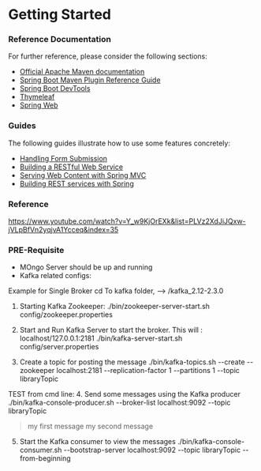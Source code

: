 # Getting Started

### Reference Documentation
For further reference, please consider the following sections:

* [Official Apache Maven documentation](https://maven.apache.org/guides/index.html)
* [Spring Boot Maven Plugin Reference Guide](https://docs.spring.io/spring-boot/docs/2.2.2.RELEASE/maven-plugin/)
* [Spring Boot DevTools](https://docs.spring.io/spring-boot/docs/2.2.2.RELEASE/reference/htmlsingle/#using-boot-devtools)
* [Thymeleaf](https://docs.spring.io/spring-boot/docs/2.2.2.RELEASE/reference/htmlsingle/#boot-features-spring-mvc-template-engines)
* [Spring Web](https://docs.spring.io/spring-boot/docs/2.2.2.RELEASE/reference/htmlsingle/#boot-features-developing-web-applications)

### Guides
The following guides illustrate how to use some features concretely:

* [Handling Form Submission](https://spring.io/guides/gs/handling-form-submission/)
* [Building a RESTful Web Service](https://spring.io/guides/gs/rest-service/)
* [Serving Web Content with Spring MVC](https://spring.io/guides/gs/serving-web-content/)
* [Building REST services with Spring](https://spring.io/guides/tutorials/bookmarks/)

### Reference
https://www.youtube.com/watch?v=Y_w9KjOrEXk&list=PLVz2XdJiJQxw-jVLpBfVn2yqjvA1Ycceq&index=35
 
 
### PRE-Requisite
* MOngo Server should be up and running
* Kafka related configs:

Example for Single Broker 
 cd To kafka folder, --> /kafka_2.12-2.3.0
 
1. Starting Kafka Zookeeper:
./bin/zookeeper-server-start.sh config/zookeeper.properties 

2. Start and Run Kafka Server to start the broker. This will : localhost/127.0.0.1:2181
./bin/kafka-server-start.sh config/server.properties

3. Create a topic for posting the message
./bin/kafka-topics.sh --create --zookeeper localhost:2181 --replication-factor 1 --partitions 1 --topic libraryTopic

TEST from cmd line: 
4. Send some messages using the Kafka producer
./bin/kafka-console-producer.sh --broker-list localhost:9092 --topic libraryTopic
>my first message
>my second message

5. Start the Kafka consumer to view the messages
 ./bin/kafka-console-consumer.sh --bootstrap-server localhost:9092 --topic libraryTopic --from-beginning